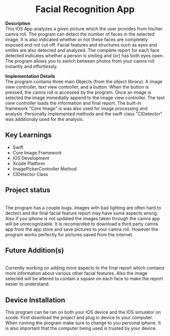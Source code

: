 <h1 align="center">Facial Recognition App</h1>
<p align="left"><strong>Description</strong>
<br>This IOS App analyzes a given picture which the user provides from his/her camra roll. The program can detect the number of faces in the selected image. It is also indicated whether or not these faces are completely exposed and not cut off. Facial features and structures such as eyes and smiles are also detected and analyzed. The complete report for each face detected indicates whether a person is smiling and (or) has both eyes open. The program allows you to switch between photos from your camra roll instantly and effortlessly. </p>

<p align="left"><strong>Implementation Details</strong>
<br> The program contains three main Objects (from the object library): A image view controller, text view controller, and a button. When the button is pressed, the camra roll is accessed by the program. Once an image is selected the image immediatly append to the image view controller. The text view controller loads the information and final report. The built-in framework "Core Image" is was also used for image processing and analysis. Personally implemented methods and the swift class "CIDetector" was additionaly used for the analysis. </p>

<h2>Key Learnings</h2>

- Swift  
- Core Image Framework
- IOS Development
- Xcode Platform
- ImagePickerController Method
- CIDetector Class

<h2>Project status</h2>
<br> The program has a couple bugs. Images with bad lighting are often hard to dectect and the final facial feature report may have some aspects wrong. Also if you iphone is not updated the images taken through the camra app will be unrecognizable. It is recomended to download a third party camra app from the app store and save pictures to your camra roll. However the program works perfectly for pictures saved from the internet. </p>
<h2>Future Addition(s)</h2>
<br> Currently working on adding more aspects to the final report which contains more information about various other facial features. Also the image selected will be altered to contain a square on each face to make the report easier to understand.</p>
<h2>Device Installation</h2>
This program can be ran on both your IOS device and the IOS simulator on xcode. First download the project and plug in device to your computer. When running the program make sure to change to you personal iphone. It is also important that the computer being used is trusted by your device.</p>


